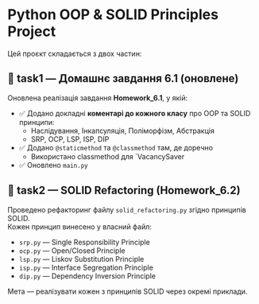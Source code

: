 # Python OOP & SOLID Principles Project

Цей проєкт складається з двох частин:

## 📁 task1 — Домашнє завдання 6.1 (оновлене)

Оновлена реалізація завдання **Homework_6.1**, у якій:
- ✅ Додано докладні **коментарі до кожного класу** про OOP та SOLID принципи:
  - Наслідування, Інкапсуляція, Поліморфізм, Абстракція
  - SRP, OCP, LSP, ISP, DIP
- ✅ Додано `@staticmethod` та `@classmethod` там, де доречно
  - Використано classmethod для `VacancySaver
- ✅ Оновлено `main.py`

## 📁 task2 — SOLID Refactoring (Homework_6.2)

Проведено рефакторинг файлу `solid_refactoring.py` згідно принципів SOLID.  
Кожен принцип винесено у власний файл:
- `srp.py` — Single Responsibility Principle
- `ocp.py` — Open/Closed Principle
- `lsp.py` — Liskov Substitution Principle
- `isp.py` — Interface Segregation Principle
- `dip.py` — Dependency Inversion Principle

Мета — реалізувати кожен з принципів SOLID через окремі приклади.

